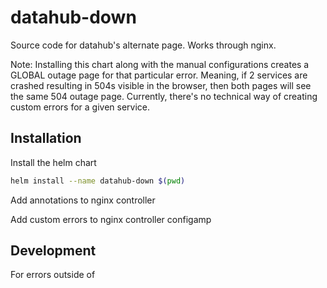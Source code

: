 # datahub-down

Source code for datahub's alternate page. Works through nginx.

Note: Installing this chart along with the manual configurations creates a GLOBAL outage page for that particular error. Meaning, if 2 services are crashed resulting in 504s visible in the browser, then both pages will see the same 504 outage page. Currently, there's no technical way of creating custom errors for a given service.

## Installation

Install the helm chart

```bash
helm install --name datahub-down $(pwd)
```

Add annotations to nginx controller

Add custom errors to nginx controller configamp

## Development

For errors outside of